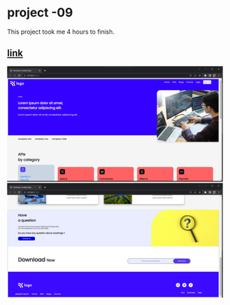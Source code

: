 # project -09

This project took me 4 hours to finish.

## [link]( "Developer-landing-page")

![output](./output-01.png)
![output](./output-02.png)